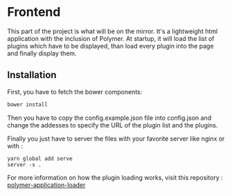 # Frontend

This part of the project is what will be on the mirror. It's a lightweight html application with the inclusion of Polymer. At startup, it will load the list of plugins which have to be displayed, than load every plugin into the page and finally display them.

## Installation

First, you have to fetch the bower components:

```bash
bower install
```

Then you have to copy the config.example.json file into config.json and change the addesses to specify the URL of the plugin list and the plugins.

Finally you just have to server the files with your favorite server like nginx or with :

```shell
yarn global add serve
server -s .
```

For more information on how the plugin loading works, visit this repository : [polymer-application-loader](https://github.com/Sehsyha/polymer-application-loader)